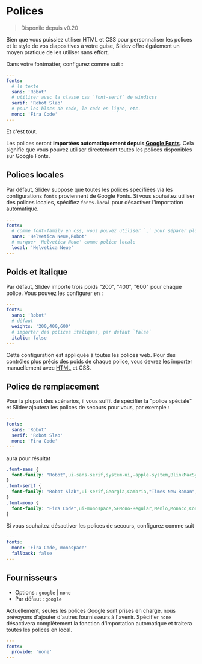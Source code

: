 # Polices

> Disponile depuis v0.20

Bien que vous puissiez utiliser HTML et CSS pour personnaliser les polices et le style de vos diapositives à votre guise, Slidev offre également un moyen pratique de les utiliser sans effort.

Dans votre fontmatter, configurez comme suit :

```yaml
---
fonts:
  # le texte
  sans: 'Robot'
  # utiliser avec la classe css `font-serif` de windicss
  serif: 'Robot Slab'
  # pour les blocs de code, le code en ligne, etc.
  mono: 'Fira Code'
---
```

Et c'est tout.

Les polices seront **importées automatiquement depuis [Google Fonts](https://fonts.google.com/)**. Cela signifie que vous pouvez utiliser directement toutes les polices disponibles sur Google Fonts.

## Polices locales

Par défaut, Slidev suppose que toutes les polices spécifiées via les configurations `fonts` proviennent de Google Fonts. Si vous souhaitez utiliser des polices locales, spécifiez `fonts.local` pour désactiver l'importation automatique. 

```yaml
---
fonts:
  # comme font-family en css, vous pouvez utiliser `,` pour séparer plusieurs polices de secours
  sans: 'Helvetica Neue,Robot'
  # marquer 'Helvetica Neue' comme police locale
  local: 'Helvetica Neue'
---
```

## Poids et italique

Par défaut, Slidev importe trois poids "200", "400", "600" pour chaque police. Vous pouvez les configurer en :

```yaml
---
fonts:
  sans: 'Robot'
  # défaut
  weights: '200,400,600'
  # importer des polices italiques, par défaut `false`
  italic: false
---
```

Cette configuration est appliquée à toutes les polices web. Pour des contrôles plus précis des poids de chaque police, vous devrez les importer manuellement avec [HTML](/custom/directory-structure.html#index-html) et CSS.

## Police de remplacement

Pour la plupart des scénarios, il vous suffit de spécifier la "police spéciale" et Slidev ajoutera les polices de secours pour vous, par exemple :

```yaml
---
fonts:
  sans: 'Robot'
  serif: 'Robot Slab'
  mono: 'Fira Code'
---
```

aura pour résultat

```css
.font-sans {
  font-family: "Robot",ui-sans-serif,system-ui,-apple-system,BlinkMacSystemFont,"Segoe UI",Roboto,"Helvetica Neue",Arial,"Noto Sans",sans-serif,"Apple Color Emoji","Segoe UI Emoji","Segoe UI Symbol","Noto Color Emoji";
}
.font-serif {
  font-family: "Robot Slab",ui-serif,Georgia,Cambria,"Times New Roman",Times,serif;
}
.font-mono {
  font-family: "Fira Code",ui-monospace,SFMono-Regular,Menlo,Monaco,Consolas,"Liberation Mono","Courier New",monospace;
}
```

Si vous souhaitez désactiver les polices de secours, configurez comme suit

```yaml
---
fonts:
  mono: 'Fira Code, monospace'
  fallback: false
---
```

## Fournisseurs

- Options : `google` | `none`
- Par défaut : `google`

Actuellement, seules les polices Google sont prises en charge, nous prévoyons d'ajouter d'autres fournisseurs à l'avenir. Spécifier `none` désactivera complètement la fonction d'importation automatique et traitera toutes les polices en local.

```yaml
---
fonts:
  provide: 'none'
---
```



